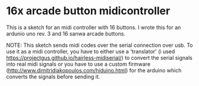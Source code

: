 # 16x arcade button midicontroller

This is a sketch for an midi controller with 16 buttons.
I wrote this for an ardunio uno rev. 3 and 16 sanwa arcade buttons.

NOTE: This sketch sends midi codes over the serial connection over usb. To use it as a midi controller, you have to either use a 'translator' (i used https://projectgus.github.io/hairless-midiserial/) to convert the serial signals into real midi signals or you have to use a custom firmware (http://www.dimitridiakopoulos.com/hiduino.html) for the arduino which converts the signals before sending it.
